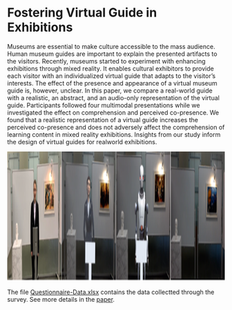 # Fostering Virtual Guide in Exhibitions
Museums are essential to make culture accessible to the mass audience. Human museum guides are important to explain the presented artifacts to the visitors. Recently, museums started to experiment with enhancing exhibitions through mixed reality. It enables cultural exhibitors to provide each visitor with an individualized virtual guide that adapts to the visitor’s interests. The effect of the presence and appearance of a virtual museum guide is, however, unclear. In this paper, we compare a real-world guide with a realistic, an abstract, and an audio-only representation of the virtual guide. Participants followed four multimodal presentations while we investigated the effect on comprehension and perceived co-presence. We found that a realistic representation of a virtual guide increases the perceived co-presence and does not adversely affect the comprehension of learning content in mixed reality exhibitions. Insights from our study inform the design of virtual guides for realworld exhibitions.

<img src="https://github.com/ollop/gevakub/blob/main/Fostering%20Virtual%20Guide%20in%20Exhibitions/teaser.PNG" height="300px" height="42px">

The file <a href="https://github.com/ollop/gevakub/blob/main/Fostering%20Virtual%20Guide%20in%20Exhibitions/Questionnaire-Data.xlsx">Questionnaire-Data.xlsx</a> contains the data collectted through the survey. See more details in the <a href="Virtual-Reality-on-the-Go-A-Study-on-Social-Acceptance-of-VR-Glasses.pdf">paper</a>.
